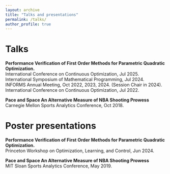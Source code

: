 ```yaml
---
layout: archive
title: "Talks and presentations"
permalink: /talks/
author_profile: true
---
```


Talks
=====

**Performance Verification of First Order Methods for Parametric Quadratic Optimization.**\
International Conference on Continuous Optimization, Jul 2025.\
International Symposium of Mathematical Programming, Jul 2024.\
INFORMS Annual Meeting, Oct 2022, 2023, 2024. (Session Chair in 2024).\
International Conference on Continuous Optimization, Jul 2022.

**Pace and Space An Alternative Measure of NBA Shooting Prowess**\
Carnegie Mellon Sports Analytics Conference, Oct 2018.

Poster presentations
=====
**Performance Verification of First Order Methods for Parametric Quadratic Optimization.**\
Princeton Workshop on Optimization, Learning, and Control, Jun 2024.

**Pace and Space An Alternative Measure of NBA Shooting Prowess**\
MIT Sloan Sports Analytics Conference, May 2019.

<!-- {% if site.talkmap_link == true %}

<p style="text-decoration:underline;"><a href="/talkmap.html">See a map of all the places I've given a talk!</a></p>

{% endif %}

{% for post in site.talks reversed %}
  {% include archive-single-talk.html %}
{% endfor %} -->
